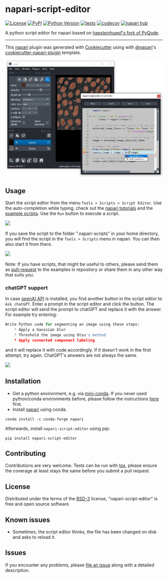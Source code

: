 # napari-script-editor

[![License](https://img.shields.io/pypi/l/napari-script-editor.svg?color=green)](https://github.com/haesleinhuepf/napari-script-editor/raw/main/LICENSE)
[![PyPI](https://img.shields.io/pypi/v/napari-script-editor.svg?color=green)](https://pypi.org/project/napari-script-editor)
[![Python Version](https://img.shields.io/pypi/pyversions/napari-script-editor.svg?color=green)](https://python.org)
[![tests](https://github.com/haesleinhuepf/napari-script-editor/workflows/tests/badge.svg)](https://github.com/haesleinhuepf/napari-script-editor/actions)
[![codecov](https://codecov.io/gh/haesleinhuepf/napari-script-editor/branch/main/graph/badge.svg)](https://codecov.io/gh/haesleinhuepf/napari-script-editor)
[![napari hub](https://img.shields.io/endpoint?url=https://api.napari-hub.org/shields/napari-script-editor)](https://napari-hub.org/plugins/napari-script-editor)

A python script editor for napari based on [haesleinhuepf's fork of PyQode](https://github.com/haesleinhuepf/pyqode.core).

----------------------------------

This [napari] plugin was generated with [Cookiecutter] using with [@napari]'s [cookiecutter-napari-plugin] template.

![](https://github.com/haesleinhuepf/napari-script-editor/raw/main/docs/screenshot2.png)

## Usage

Start the script editor from the menu `Tools > Scripts > Script Editor`. Use the auto-completion while typing, 
check out the [napari tutorials](https://napari.org/tutorials/) and the
[example scripts](https://github.com/haesleinhuepf/napari-script-editor/tree/main/example_scripts). 
Use the `Run` button to execute a script.

![](https://github.com/haesleinhuepf/napari-script-editor/raw/main/docs/type_and_run_screencast.gif)

If you save the script to the folder ".napari-scripts" in your home directory, you will find the script in the 
`Tools > Scripts` menu in napari. You can then also start it from there.

![](https://github.com/haesleinhuepf/napari-script-editor/raw/main/docs/run_from_menu_screencast.gif)

Note: If you have scripts, that might be useful to others, please send them as 
[pull-request](https://github.com/haesleinhuepf/napari-script-editor/pulls) to the examples in 
repository or share them in any other way that suits you.

### chatGPT support

In case [openAI API](https://openai.com/blog/openai-api) is installed, you find another button in the script editor to `Ask chatGPT`. 
Enter a prompt in the script editor and click the button. The script editor will send the prompt to
chatGPT and replace it with the answer. For example try entering:
```python
Write Python code for segmenting an image using these steps:
    * Apply a Gaussian blur
    * Threshold the image using Otsu's method
    * Apply connected component labeling
```
and it will replace it with code accordingly. If it doesn't work in the first attempt, try again. ChatGPT's answers are not always the same.

![](https://github.com/haesleinhuepf/napari-script-editor/raw/main/docs/ask_chatgpt.gif)


## Installation
* Get a python environment, e.g. via [mini-conda](https://docs.conda.io/en/latest/miniconda.html). 
  If you never used python/conda environments before, please follow the instructions 
  [here](https://mpicbg-scicomp.github.io/ipf_howtoguides/guides/Python_Conda_Environments) first.
* Install [napari](https://github.com/napari/napari) using conda. 

```
conda install -c conda-forge napari
```

Afterwards, install `napari-script-editor` using pip:

```
pip install napari-script-editor
```

## Contributing

Contributions are very welcome. Tests can be run with [tox], please ensure
the coverage at least stays the same before you submit a pull request.

## License

Distributed under the terms of the [BSD-3] license,
"napari-script-editor" is free and open source software

## Known issues

* Sometimes, the script editor thinks, the file has been changed on disk and asks to reload it.

## Issues

If you encounter any problems, please [file an issue] along with a detailed description.

[napari]: https://github.com/napari/napari
[Cookiecutter]: https://github.com/audreyr/cookiecutter
[@napari]: https://github.com/napari
[MIT]: http://opensource.org/licenses/MIT
[BSD-3]: http://opensource.org/licenses/BSD-3-Clause
[GNU GPL v3.0]: http://www.gnu.org/licenses/gpl-3.0.txt
[GNU LGPL v3.0]: http://www.gnu.org/licenses/lgpl-3.0.txt
[Apache Software License 2.0]: http://www.apache.org/licenses/LICENSE-2.0
[Mozilla Public License 2.0]: https://www.mozilla.org/media/MPL/2.0/index.txt
[cookiecutter-napari-plugin]: https://github.com/napari/cookiecutter-napari-plugin

[file an issue]: https://github.com/haesleinhuepf/napari-script-editor/issues

[napari]: https://github.com/napari/napari
[tox]: https://tox.readthedocs.io/en/latest/
[pip]: https://pypi.org/project/pip/
[PyPI]: https://pypi.org/
